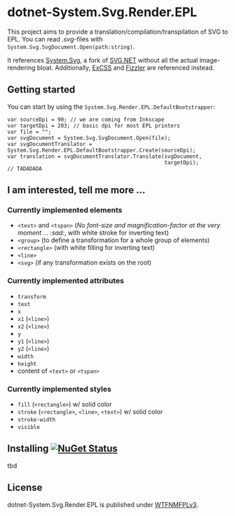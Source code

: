 # dotnet-System.Svg.Render.EPL

This project aims to provide a translation/compilation/transpilation of SVG to EPL. You can read *.svg*-files with `System.Svg.SvgDocument.Open(path:string)`.

It references [System.Svg](https://github.com/dittodhole/dotnet-System.Svg), a fork of [SVG.NET](https://github.com/vvvv/SVG) without all the actual image-rendering bloat. Additionally, [ExCSS](https://github.com/TylerBrinks/ExCSS) and [Fizzler](https://code.google.com/archive/p/fizzler) are referenced instead.

## Getting started

You can start by using the `System.Svg.Render.EPL.DefaultBootstrapper`:

```
var sourceDpi = 90; // we are coming from Inkscape
var targetDpi = 203; // basic dpi for most EPL printers
var file = "";
var svgDocument = System.Svg.SvgDocument.Open(file);
var svgDocumentTranslator = System.Svg.Render.EPL.DefaultBootstrapper.Create(sourceDpi);
var translation = svgDocumentTranslator.Translate(svgDocument,
                                                  targetDpi);
// TADADADA
```

## I am interested, tell me more ...

### Currently implemented elements

- `<text>` and `<tspan>` (*No font-size and magnification-factor at the very moment ... :sad:*, with white stroke for inverting text)
- `<group>` (to define a transformation for a whole group of elements)
- `<rectangle>` (with white filling for inverting text)
- `<line>`
- `<svg>` (if any transformation exists on the root)

### Currently implemented attributes

- `transform`
- `text`
- `x`
- `x1` (`<line>`)
- `x2` (`<line>`)
- `y`
- `y1` (`<line>`)
- `y2` (`<line>`)
- `width`
- `height`
- content of `<text>` or `<tspan>`

### Currently implemented styles
- `fill` (`<rectangle>`) w/ solid color
- `stroke` (`<rectangle>`, `<line>`, `<text>`) w/ solid color
- `stroke-width`
- `visible`

## Installing [![NuGet Status](http://img.shields.io/nuget/v/System.Svg.Render.EPL.svg?style=flat)](https://www.nuget.org/packages/System.Svg.Render.EPL/)

tbd

## License

dotnet-System.Svg.Render.EPL is published under [WTFNMFPLv3](https://github.com/dittodhole/WTFNMFPLv3).
